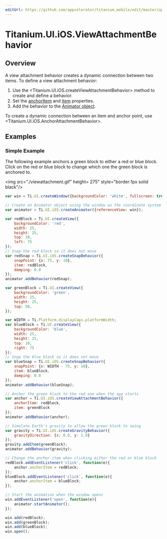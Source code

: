 ```yaml
---
editUrl: https://github.com/appcelerator/titanium_mobile/edit/master/apidoc/Titanium/UI/iOS/ViewAttachmentBehavior.yml
---
```

# Titanium.UI.iOS.ViewAttachmentBehavior

<TypeHeader/>

## Overview

A view attachment behavior creates a dynamic connection between two items. To define a view
attachment behavior:

  1. Use the <Titanium.UI.iOS.createViewAttachmentBehavior> method to create and define a behavior.
  2. Set the [anchorItem](Titanium.UI.iOS.ViewAttachmentBehavior.anchorItem) and
     [item](Titanium.UI.iOS.ViewAttachmentBehavior.item) properties.
  3. Add the behavior to the [Animator object](Titanium.UI.iOS.Animator).

To create a dynamic connection between an item and anchor point, use <Titanium.UI.iOS.AnchorAttachmentBehavior>.

## Examples

### Simple Example

The following example anchors a green block to either a red or blue block.  Click on the red
or blue block to change which one the green block is anchored to.

<img src="./viewattachment.gif" height= 275" style="border:1px solid black"/>

``` js
var win = Ti.UI.createWindow({backgroundColor: 'white', fullscreen: true});

// Create an Animator object using the window as the coordinate system
var animator = Ti.UI.iOS.createAnimator({referenceView: win});

var redBlock = Ti.UI.createView({
    backgroundColor: 'red',
    width: 25,
    height: 25,
    top: 10,
    left: 75
});
// Snap the red block so it does not move
var redSnap = Ti.UI.iOS.createSnapBehavior({
    snapPoint: {x: 75, y: 10},
    item: redBlock,
    damping: 0.0
});
animator.addBehavior(redSnap);

var greenBlock = Ti.UI.createView({
    backgroundColor: 'green',
    width: 25,
    height: 25,
    top: 50,
});

var WIDTH = Ti.Platform.displayCaps.platformWidth;
var blueBlock = Ti.UI.createView({
    backgroundColor: 'blue',
    width: 25,
    height: 25,
    top: 10,
    right: 75
});
// Snap the blue block so it does not move
var blueSnap = Ti.UI.iOS.createSnapBehavior({
    snapPoint: {x: WIDTH - 75, y: 10},
    item: blueBlock,
    damping: 0.0
});
animator.addBehavior(blueSnap);

// Anchor the green block to the red one when the app starts
var anchor = Ti.UI.iOS.createViewAttachmentBehavior({
    anchorItem: redBlock,
    item: greenBlock
});
animator.addBehavior(anchor);

// Simulate Earth's gravity to allow the green block to swing
var gravity = Ti.UI.iOS.createGravityBehavior({
    gravityDirection: {x: 0.0, y: 1.0}
});
gravity.addItem(greenBlock);
animator.addBehavior(gravity);

// Change the anchor item when clicking either the red or blue block
redBlock.addEventListener('click', function(e){
    anchor.anchorItem = redBlock;
});
blueBlock.addEventListener('click', function(e){
    anchor.anchorItem = blueBlock;
});

// Start the animation when the window opens
win.addEventListener('open', function(e){
    animator.startAnimator();
});

win.add(redBlock);
win.add(greenBlock);
win.add(blueBlock);
win.open();
```

<ApiDocs/>
